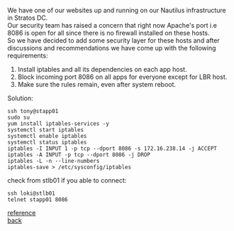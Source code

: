 We have one of our websites up and running on our Nautilus infrastructure in Stratos DC.  
Our security team has raised a concern that right now Apache's port i.e 8086 is open for all since there is no firewall installed on these hosts.  
So we have decided to add some security layer for these hosts and after discussions and recommendations we have come up with the following requirements:  
1. Install iptables and all its dependencies on each app host.
2. Block incoming port 8086 on all apps for everyone except for LBR host.
3. Make sure the rules remain, even after system reboot.

Solution:  
```
ssh tony@stapp01
sudo su
yum install iptables-services -y
systemctl start iptables
systemctl enable iptables
systemctl status iptables
iptables -I INPUT 1 -p tcp --dport 8086 -s 172.16.238.14 -j ACCEPT
iptables -A INPUT -p tcp --dport 8086 -j DROP
iptables -L -n --line-numbers
iptables-save > /etc/sysconfig/iptables
```
check from stlb01 if you able to connect:  
```
ssh loki@stlb01
telnet stapp01 8086
```
[reference](https://www.redhat.com/en/blog/iptables)  
[back](https://github.com/MederD/Kodekloud-Engineer-Tasks)  
